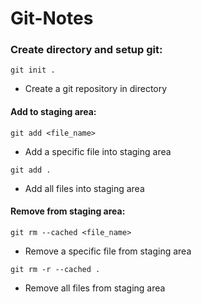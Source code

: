 # Git-Notes

### Create directory and setup git:
```
git init .
```
- Create a git repository in directory

#### Add to staging area:
```
git add <file_name>
```
- Add a specific file into staging area

```
git add .
```
- Add all files into staging area

#### Remove from staging area:
```
git rm --cached <file_name>
```
- Remove a specific file from staging area

```
git rm -r --cached .
```
- Remove all files from staging area

